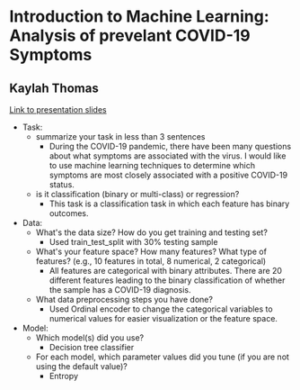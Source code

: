 # Introduction to Machine Learning: Analysis of prevelant COVID-19 Symptoms

## Kaylah Thomas

[Link to presentation slides](https://docs.google.com/presentation/d/18mQIuqE_lvfVXbVToCDAJgVsjVvURAGFyf-aD-Nnz3A/edit?usp=sharing)

- Task:
    - summarize your task in less than 3 sentences
      - During the COVID-19 pandemic, there have been many questions about what symptoms are associated with the virus. I would like to use machine learning techniques to determine which symptoms are most closely associated with a positive COVID-19 status. 
    - is it classification (binary or multi-class) or regression?
      - This task is a classification task in which each feature has binary outcomes. 
- Data:
  - What's the data size? How do you get training and testing set?
    - Used train_test_split with 30% testing sample
  - What's your feature space? How many features? What type of features? (e.g., 10 features in total, 8 numerical, 2 categorical)
    - All features are categorical with binary attributes. There are 20 different features leading to the binary classification of whether the sample has a COVID-19 diagnosis. 
  - What data preprocessing steps you have done?
    - Used Ordinal encoder to change the categorical variables to numerical values for easier visualization or the feature space. 
- Model:
  - Which model(s) did you use?
    - Decision tree classifier
  - For each model, which parameter values did you tune (if you are not using the default value)?
    - Entropy
